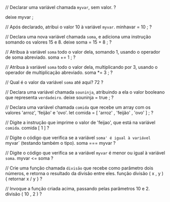 // Declarar uma variável chamada `myvar`, sem valor.
?

deixe myvar ;

// Após declarado, atribui o valor 10 à variável `myvar`.
minhavar = 10 ;
?

// Declara uma nova variável chamada `soma`, e adiciona uma instrução somando os valores 15 e 8.
deixe soma = 15 + 8 ;
?

// Atribua à variável `soma` todo o valor dela, somando 1, usando o operador de soma abreviado.
soma += 1 ;
?

// Atribua à variável `soma` todo o valor dela, multiplicando por 3, usando o operador de multiplicação abreviado.
soma \*= 3 ;
?

// Qual é o valor da variável `soma` até aqui?
72
?

// Declara uma variável chamada `souninja`, atribuindo a ela o valor booleano que representa `verdadeiro`.
deixe souninja = true ;
?

// Declara uma variável chamada `comida` que recebe um array com os valores 'arroz', 'feijão' e 'ovo'.
let comida = [ 'arroz' , 'feijão' , 'ovo' ] ;
?

// Digite a instrução que imprime o valor de 'feijao', que está na variável `comida`.
comida [ 1 ]
?

// Digite o código que verifica se a variável `soma' é igual à variável `myvar` (testando também o tipo).
soma === myvar
?

// Digite o código que verifica se a variável `myvar` é menor ou igual à variável `soma`.
myvar <= soma
?

// Crie uma função chamada `divisão` que recebe como parâmetro dois números, e retorna o resultado da divisão entre eles.
função divisão ( x , y ) {
retornar x / y
}
?

// Invoque a função criada acima, passando pelas parâmetros 10 e 2.
divisão ( 10 , 2 )
?
